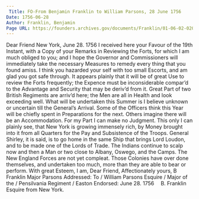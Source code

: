 ```yaml
---
 Title: FO-From Benjamin Franklin to William Parsons, 28 June 1756
Date: 1756-06-28
Author: Franklin, Benjamin
Page URL: https://founders.archives.gov/documents/Franklin/01-06-02-0208
---
```


Dear Friend
New York, June 28. 1756
I received here your Favour of the 19th Instant, with a Copy of your Remarks in Reviewing the Forts, for which I am much obliged to you; and I hope the Governor and Commissioners will immediately take the necessary Measures to remedy every thing that you found amiss. I think you hazarded your self with too small Escorts, and am glad you got safe through. It appears plainly that it will be of great Use to review the Forts frequently; the Expence must be inconsiderable compar’d to the Advantage and Security that may be deriv’d from it.
Great Part of two British Regiments are arriv’d here; the Men are all in Health and look exceeding well. What will be undertaken this Summer is I believe unknown or uncertain till the General’s Arrival. Some of the Officers think this Year will be chiefly spent in Preparations for the next. Others imagine there will be an Accommodation. For my Part I can make no Judgment. This only I can plainly see, that New York is growing immensely rich, by Money brought into it from all Quarters for the Pay and Subsistence of the Troops. General Shirley, it is said, is to go home in the same Ship that brings Lord Loudon, and to be made one of the Lords of Trade. The Indians continue to scalp now and then a Man or two close to Albany, Oswego, and the Camps. The New England Forces are not yet compleat. Those Colonies have over done themselves, and undertaken too much, more than they are able to bear or perform. With great Esteem, I am, Dear Friend, Affectionately yours,
B Franklin
Major Parsons
 Addressed: To / William Parsons Esquire / Major of the / Pensilvania Regiment / Easton
Endorsed: June 28. 1756  B. Franklin Esquire from New York.
